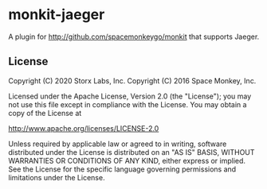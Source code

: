 # monkit-jaeger

A plugin for http://github.com/spacemonkeygo/monkit that supports Jaeger.

## License

Copyright (C) 2020 Storx Labs, Inc.
Copyright (C) 2016 Space Monkey, Inc.

Licensed under the Apache License, Version 2.0 (the "License");
you may not use this file except in compliance with the License.
You may obtain a copy of the License at

  http://www.apache.org/licenses/LICENSE-2.0

Unless required by applicable law or agreed to in writing, software
distributed under the License is distributed on an "AS IS" BASIS,
WITHOUT WARRANTIES OR CONDITIONS OF ANY KIND, either express or implied.
See the License for the specific language governing permissions and
limitations under the License.
